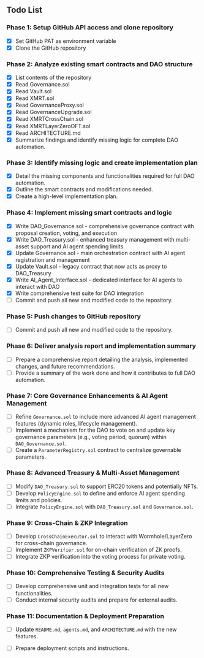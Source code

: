 ## Todo List

### Phase 1: Setup GitHub API access and clone repository
- [x] Set GitHub PAT as environment variable
- [x] Clone the GitHub repository

### Phase 2: Analyze existing smart contracts and DAO structure
- [x] List contents of the repository
- [x] Read Governance.sol
- [x] Read Vault.sol
- [x] Read XMRT.sol
- [x] Read GovernanceProxy.sol
- [x] Read GovernanceUpgrade.sol
- [x] Read XMRTCrossChain.sol
- [x] Read XMRTLayerZeroOFT.sol
- [x] Read ARCHITECTURE.md
- [x] Summarize findings and identify missing logic for complete DAO automation.

### Phase 3: Identify missing logic and create implementation plan
- [x] Detail the missing components and functionalities required for full DAO automation.
- [x] Outline the smart contracts and modifications needed.
- [x] Create a high-level implementation plan.

### Phase 4: Implement missing smart contracts and logic
- [x] Write DAO_Governance.sol - comprehensive governance contract with proposal creation, voting, and execution
- [x] Write DAO_Treasury.sol - enhanced treasury management with multi-asset support and AI agent spending limits
- [x] Update Governance.sol - main orchestration contract with AI agent registration and management
- [x] Update Vault.sol - legacy contract that now acts as proxy to DAO_Treasury
- [x] Write AI_Agent_Interface.sol - dedicated interface for AI agents to interact with DAO
- [x] Write comprehensive test suite for DAO integration
- [ ] Commit and push all new and modified code to the repository.

### Phase 5: Push changes to GitHub repository
- [ ] Commit and push all new and modified code to the repository.

### Phase 6: Deliver analysis report and implementation summary
- [ ] Prepare a comprehensive report detailing the analysis, implemented changes, and future recommendations.
- [ ] Provide a summary of the work done and how it contributes to full DAO automation.

### Phase 7: Core Governance Enhancements & AI Agent Management
- [ ] Refine `Governance.sol` to include more advanced AI agent management features (dynamic roles, lifecycle management).
- [ ] Implement a mechanism for the DAO to vote on and update key governance parameters (e.g., voting period, quorum) within `DAO_Governance.sol`.
- [ ] Create a `ParameterRegistry.sol` contract to centralize governable parameters.

### Phase 8: Advanced Treasury & Multi-Asset Management
- [ ] Modify `DAO_Treasury.sol` to support ERC20 tokens and potentially NFTs.
- [ ] Develop `PolicyEngine.sol` to define and enforce AI agent spending limits and policies.
- [ ] Integrate `PolicyEngine.sol` with `DAO_Treasury.sol` and `Governance.sol`.

### Phase 9: Cross-Chain & ZKP Integration
- [ ] Develop `CrossChainExecutor.sol` to interact with Wormhole/LayerZero for cross-chain governance.
- [ ] Implement `ZKPVerifier.sol` for on-chain verification of ZK proofs.
- [ ] Integrate ZKP verification into the voting process for private voting.

### Phase 10: Comprehensive Testing & Security Audits
- [ ] Develop comprehensive unit and integration tests for all new functionalities.
- [ ] Conduct internal security audits and prepare for external audits.

### Phase 11: Documentation & Deployment Preparation
- [ ] Update `README.md`, `agents.md`, and `ARCHITECTURE.md` with the new features.
- [ ] Prepare deployment scripts and instructions.

